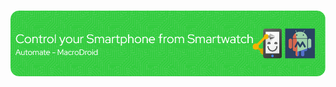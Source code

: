 <h3 align="center">
<img src="https://github.com/musabcel/android_sp_sw_automation/blob/main/doc/header-image.png?raw=true" alt="stacks"/>
</h3>
